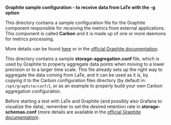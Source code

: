 **Graphite sample configuration - to receive data from LaTe with the -g option**

This directory contains a sample configuration file for the Graphite component responsible for receiving the metrics from external applications. This component is called **Carbon** and it is made up of one or more daemons for metrics processing.

More details can be found [here](https://github.com/graphite-project/carbon) or in the [official Graphite documentation](https://graphite.readthedocs.io/en/latest/config-carbon.html).

This directory contains a sample **storage-aggregation.conf** file, which is used by Graphite to properly aggregate data points when moving to a lower precision or to a larger time scale.
This file already sets up the right way to aggregate the data coming from LaTe, and it can be used as it is, by copying it to the Carbon configuration files directory (by default in: `/opt/graphite/conf/`), or as an example to properly build your own Carbon aggregation configuration.

Before starting a test with LaTe and Graphite (and possibly also Grafana to visualize the data), remember to set the desired retention rate in **storage-schemas.conf** (more details are available in the [official Graphite documentation](https://graphite.readthedocs.io/en/latest/config-carbon.html)).